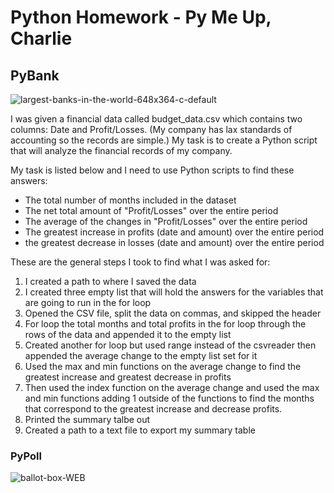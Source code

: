 # Python Homework - Py Me Up, Charlie

## PyBank
![largest-banks-in-the-world-648x364-c-default](https://user-images.githubusercontent.com/60836219/94639363-df4f6280-0290-11eb-9281-6a53825f46e1.jpg)

I was given a financial data called budget_data.csv which contains two columns: Date and Profit/Losses. (My company has lax standards of accounting so the records are simple.) My task is to create a Python script that will analyze the financial records of my company.

My task is listed below and I need to use Python scripts to find these answers:

* The total number of months included in the dataset
* The net total amount of "Profit/Losses" over the entire period
* The average of the changes in "Profit/Losses" over the entire period
* The greatest increase in profits (date and amount) over the entire period
* the greatest decrease in losses (date and amount) over the entire period

These are the general steps I took to find what I was asked for:

1. I created a path to where I saved the data
2. I created three empty list that will hold the answers for the variables that are going to run in the for loop
3. Opened the CSV file, split the data on commas, and skipped the header
4. For loop the total months and total profits in the for loop through the rows of the data and appended it to the empty list
5. Created another for loop but used range instead of the csvreader then appended the average change to the empty list set for it
6. Used the max and min functions on the average change to find the greatest increase and greatest decrease in profits 
7. Then used the index function on the average change and used the max and min functions adding 1 outside of the functions to find the months that correspond to the greatest increase and decrease profits.
8. Printed the summary talbe out
9. Created a path to a text file to export my summary table 





### PyPoll
![ballot-box-WEB](https://user-images.githubusercontent.com/60836219/94639378-e5454380-0290-11eb-88f9-38e8d399b34e.jpg)
